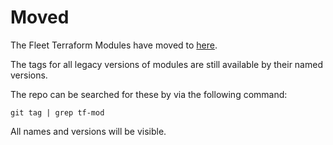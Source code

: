 # Moved

The Fleet Terraform Modules have moved to [here](https://github.com/fleetdm/fleet-terraform).

The tags for all legacy versions of modules are still available by their named versions.

The repo can be searched for these by via the following command:

```
git tag | grep tf-mod
```

All names and versions will be visible.

